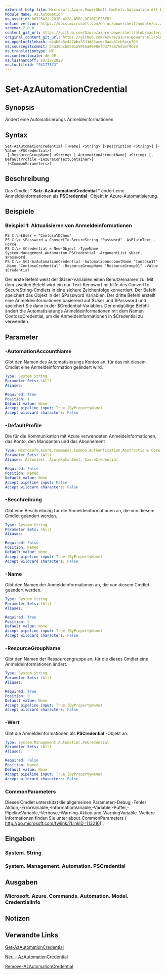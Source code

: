 ```yaml
---
external help file: Microsoft.Azure.PowerShell.Cmdlets.Automation.dll-Help.xml
Module Name: Az.Automation
ms.assetid: D6325A22-2D1B-4228-A5BC-3F1071E26FB2
online version: https://docs.microsoft.com/en-us/powershell/module/az.automation/set-azautomationcredential
schema: 2.0.0
content_git_url: https://github.com/Azure/azure-powershell/blob/master/src/Automation/Automation/help/Set-AzAutomationCredential.md
original_content_git_url: https://github.com/Azure/azure-powershell/blob/master/src/Automation/Automation/help/Set-AzAutomationCredential.md
ms.openlocfilehash: e44b9a5c497aba5533d53acdc9aab31cb5ece703
ms.sourcegitcommit: b4a38bcb0501a9016a4998efd377aa75d3ef9ce8
ms.translationtype: MT
ms.contentlocale: de-DE
ms.lasthandoff: 10/27/2020
ms.locfileid: "94177873"
---
```

# Set-AzAutomationCredential

## Synopsis
Ändert eine Automatisierungs Anmeldeinformationen.

## Syntax

```
Set-AzAutomationCredential [-Name] <String> [-Description <String>] [-Value <PSCredential>]
 [-ResourceGroupName] <String> [-AutomationAccountName] <String> [-DefaultProfile <IAzureContextContainer>]
 [<CommonParameters>]
```

## Beschreibung
Das Cmdlet " **Satz-AzAutomationCredential** " ändert eine Anmeldeinformationen als **PSCredential** -Objekt in Azure-Automatisierung.

## Beispiele

### Beispiel 1: Aktualisieren von Anmeldeinformationen
```
PS C:\>$User = "Contoso\DChew"
PS C:\> $Password = ConvertTo-SecureString "Password" -AsPlainText -Force
PS C:\> $Credential = New-Object -TypeName System.Management.Automation.PSCredential -ArgumentList $User, $Password
PS C:\> Set-AzAutomationCredential -AutomationAccountName "Contoso17" -Name "ContosoCredential" -ResourceGroupName "ResourceGroup01" -Value $Credential
```

Der erste Befehl weist der $User-Variablen einen Benutzernamen zu.
Mit dem zweiten Befehl wird ein nur-Text-Kennwort mithilfe des ConvertTo-SecureString-Cmdlets in eine sichere Zeichenfolge konvertiert.
Der Befehl speichert das Objekt in der $Password Variablen.
Der dritte Befehl erstellt eine Anmeldeinformationen basierend auf $User und $Password und speichert Sie dann in der $Credential-Variablen.
Der endgültige Befehl ändert die Automatisierungs Anmeldeinformationen mit dem Namen ContosoCredential, um die Anmeldeinformationen in $Credential zu verwenden.

## Parameter

### -AutomationAccountName
Gibt den Namen des Automatisierungs Kontos an, für das mit diesem Cmdlet eine Anmeldeinformation geändert wird.

```yaml
Type: System.String
Parameter Sets: (All)
Aliases:

Required: True
Position: 1
Default value: None
Accept pipeline input: True (ByPropertyName)
Accept wildcard characters: False
```

### -DefaultProfile
Die für die Kommunikation mit Azure verwendeten Anmeldeinformationen, das Konto, den Mandanten und das Abonnement

```yaml
Type: Microsoft.Azure.Commands.Common.Authentication.Abstractions.Core.IAzureContextContainer
Parameter Sets: (All)
Aliases: AzContext, AzureRmContext, AzureCredential

Required: False
Position: Named
Default value: None
Accept pipeline input: False
Accept wildcard characters: False
```

### -Beschreibung
Gibt eine Beschreibung für die Anmeldeinformationen an, die von diesem Cmdlet geändert werden.

```yaml
Type: System.String
Parameter Sets: (All)
Aliases:

Required: False
Position: Named
Default value: None
Accept pipeline input: True (ByPropertyName)
Accept wildcard characters: False
```

### -Name
Gibt den Namen der Anmeldeinformationen an, die von diesem Cmdlet geändert werden.

```yaml
Type: System.String
Parameter Sets: (All)
Aliases:

Required: True
Position: 2
Default value: None
Accept pipeline input: True (ByPropertyName)
Accept wildcard characters: False
```

### -ResourceGroupName
Gibt den Namen der Ressourcengruppe an, für die dieses Cmdlet eine Anmeldeinformationen ändert.

```yaml
Type: System.String
Parameter Sets: (All)
Aliases:

Required: True
Position: 0
Default value: None
Accept pipeline input: True (ByPropertyName)
Accept wildcard characters: False
```

### -Wert
Gibt die Anmeldeinformationen als **PSCredential** -Objekt an.

```yaml
Type: System.Management.Automation.PSCredential
Parameter Sets: (All)
Aliases:

Required: False
Position: Named
Default value: None
Accept pipeline input: True (ByPropertyName)
Accept wildcard characters: False
```

### CommonParameters
Dieses Cmdlet unterstützt die allgemeinen Parameter:-Debug,-Fehler Aktion,-ErrorVariable,-InformationVariable,-Variable,-Puffer,-PipelineVariable,-Verbose,-Warning-Aktion und-WarningVariable. Weitere Informationen finden Sie unter about_CommonParameters ( http://go.microsoft.com/fwlink/?LinkID=113216) .

## Eingaben

### System. String

### System. Management. Automation. PSCredential

## Ausgaben

### Microsoft. Azure. Commands. Automation. Model. CredentialInfo

## Notizen

## Verwandte Links

[Get-AzAutomationCredential](./Get-AzAutomationCredential.md)

[Neu – AzAutomationCredential](./New-AzAutomationCredential.md)

[Remove-AzAutomationCredential](./Remove-AzAutomationCredential.md)


